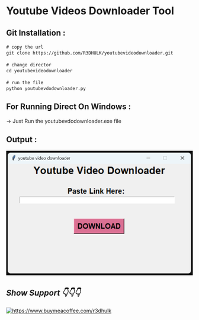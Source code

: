 # Youtube Videos Downloader Tool
##
## Git Installation :

```
# copy the url
git clone https://github.com/R3DHULK/youtubevideodownloader.git

# change director
cd youtubevideodownloader

# run the file 
python youtubevdodownloader.py
```
##

## For Running Direct On Windows :
-> Just Run the youtubevdodownloader.exe file
##
## Output :
![](youtubevdodownlod.png)

<h2><b><i> Show Support 👇👇👇</b></i> </h2>
<a href="https://www.buymeacoffee.com/r3dhulk"> <img align="center" src="https://cdn.buymeacoffee.com/buttons/v2/default-yellow.png" height="50" width="210" alt="https://www.buymeacoffee.com/r3dhulk" /></a><br><br>

#
